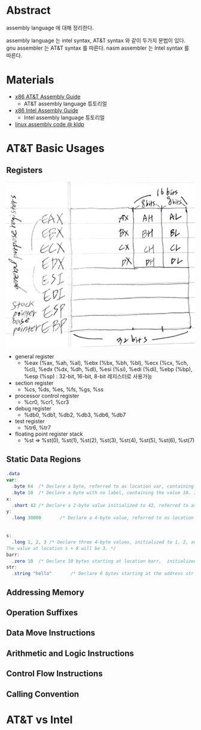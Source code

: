 # Abstract

assembly language 에 대해 정리한다.

assembly language 는 intel syntax, AT&T syntax 와 같이 두가지 문법이 있다.
gnu assembler 는 AT&T syntax 를 따른다. nasm assembler 는 Intel syntax 를 따른다.

# Materials

* [x86 AT&T Assembly Guide](https://www.instapaper.com/read/1181098140)
  * AT&T assembly language 튜토리얼
* [x86 Intel Assembly Guide](http://www.cs.virginia.edu/~evans/cs216/guides/x86.html)
  * Intel assembly language 튜토리얼
* [linux assembly code @ kldp](http://doc.kldp.org/KoreanDoc/html/Assembly_Example-KLDP/Assembly_Example-KLDP.html)

# AT&T Basic Usages

## Registers

![](x86registers.png)

* general register
  * %eax (%ax, %ah, %al), %ebx (%bx, %bh, %bl), %ecx (%cx, %ch, %cl), %edx (%dx, %dh, %dl), %esi (%si), %edi (%di), %ebp (%bp), %esp (%sp) : 32-bit, 16-bit, 8-bit 레지스터로 사용가능
* section register
  * %cs, %ds, %es, %fs, %gs, %ss
* processor control register
  * %cr0, %cr1, %cr3
* debug register
  * %db0, %db1, %db2, %db3, %db6, %db7
* test register 
  * %tr6, %tr7
* floating point register stack
  * %st => %st(0), %st(1), %st(2), %st(3), %st(4), %st(5), %st(6), %st(7)

## Static Data Regions

```as
.data		
var:		
  .byte 64	/* Declare a byte, referred to as location var, containing the value 64. */
  .byte 10	/* Declare a byte with no label, containing the value 10. Its location is var + 1. */
x:		
  .short 42	/* Declare a 2-byte value initialized to 42, referred to as location x. */
y:		
  .long 30000    	/* Declare a 4-byte value, referred to as location y, initialized to 30000. */
```

```as

s:		
  .long 1, 2, 3	/* Declare three 4-byte values, initialized to 1, 2, and 3. 
The value at location s + 8 will be 3. */
barr:		
  .zero 10	/* Declare 10 bytes starting at location barr,  initialized to 0. */
str:		
  .string "hello"   	/* Declare 6 bytes starting at the address str initialized to the ASCII character values for hello followed by a nul (0) byte. */
```
## Addressing Memory

## Operation Suffixes

## Data Move Instructions

## Arithmetic and Logic Instructions

## Control Flow Instructions

## Calling Convention

# AT&T vs Intel

